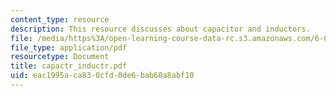 ```yaml
---
content_type: resource
description: This resource discusses about capacitor and inductors.
file: /media/https%3A/open-learning-course-data-rc.s3.amazonaws.com/6-071j-introduction-to-electronics-signals-and-measurement-spring-2006/eac1995aca830cfd0de6bab60a8abf10_capactr_inductr.pdf
file_type: application/pdf
resourcetype: Document
title: capactr_inductr.pdf
uid: eac1995a-ca83-0cfd-0de6-bab60a8abf10
---
```


